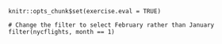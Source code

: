 ```{r setup, include=FALSE}
knitr::opts_chunk$set(exercise.eval = TRUE)
```

```{r filter, exercise=TRUE, exercise.eval=FALSE}
# Change the filter to select February rather than January
filter(nycflights, month == 1)
```